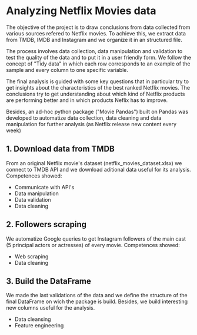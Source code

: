 # Analyzing Netflix Movies data

The objective of the project is to draw conclusions from data collected from various sources refered to Netflix movies. To achieve this, we extract data from TMDB, IMDB and Instagram and we organize it in an structured file.

The process involves data collection, data manipulation and validation to test the quality of the data and to put it in a user friendly form. We follow the concept of "Tidy data" in which each row corresponds to an example of the sample and every column to one specific variable.

The final analysis is guided with some key questions that in particular try to get insights about the characteristics of the best ranked Netflix movies. The conclusions try to get understanding about which kind of Netflix products are performing better and in which products Neflix has to improve.

Besides, an ad-hoc python package ("Movie Pandas") built on Pandas was developed to automatize data collection, data cleaning and data manipulation for further analysis (as Netflix release new content every week)

## 1. Download data from TMDB

From an original Netflix movie's dataset (netflix_movies_dataset.xlsx) we connect to TMDB API and we download aditional data useful for its analysis.
Competences showed:
- Communicate with API's
- Data manipulation
- Data validation
- Data cleaning

## 2. Followers scraping

We automatize Google queries to get Instagram followers of the main cast (5 principal actors or actresses) of every movie. 
Competences showed:
- Web scraping
- Data cleaning

## 3. Build the DataFrame

We made the last validations of the data and we define the structure of the final DataFrame on wich the package is build. Besides, we build interesting new columns useful for the analysis.
- Data cleansing
- Feature engineering
